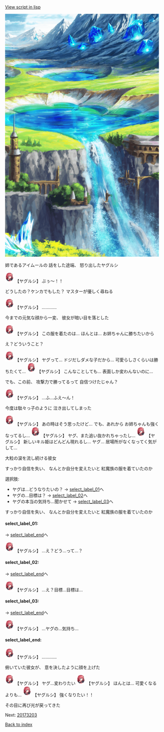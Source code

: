 [View script in lisp](../scripts/20173202.txt)

![highland.png](../images/backgrounds/highland.png)

姉であるアイムールの
話をした途端、
怒り出したヤグルシ

<img src="../images/units/201731.png" alt="201731.png" height="34"/>
【ヤグルシ】
ぶぅ～！！

どうしたの？ケンカでもした？
マスターが優しく尋ねる

<img src="../images/units/201731.png" alt="201731.png" height="34"/>
【ヤグルシ】
…………

今までの元気な顔から一変、
彼女が暗い目を落とした

<img src="../images/units/201731.png" alt="201731.png" height="34"/>
【ヤグルシ】
この服を着たのは…
ほんとは…
お姉ちゃんに勝ちたいから

え？どういうこと？

<img src="../images/units/201731.png" alt="201731.png" height="34"/>
【ヤグルシ】
ヤグって…
ドジだしダメな子だから…
可愛らしさくらいは勝ちたくて…

<img src="../images/units/201731.png" alt="201731.png" height="34"/>
【ヤグルシ】
こんなことしても…
表面しか変わんないのに…

でも、この前、
攻撃力で勝ってるって
自信つけたじゃん？

<img src="../images/units/201731.png" alt="201731.png" height="34"/>
【ヤグルシ】
…ふ…ふえ～ん！

今度は駄々っ子のように
泣き出してしまった

<img src="../images/units/201731.png" alt="201731.png" height="34"/>
【ヤグルシ】
あの時はそう思ったけど…
でも、あれから
お姉ちゃんも強くなってるし…

<img src="../images/units/201731.png" alt="201731.png" height="34"/>
【ヤグルシ】
ヤグ、また追い抜かれちゃったし…

<img src="../images/units/201731.png" alt="201731.png" height="34"/>
【ヤグルシ】
新しいキル姫はどんどん現れるし…
ヤグ…
居場所がなくなってく気がして…

大粒の涙を流し続ける彼女

すっかり自信を失い、
なんとか自分を変えたいと
紅魔族の服を着ていたのか

選択肢:
- ヤグは…どうなりたいの？ → [select_label_01](#select_label_01)へ
- ヤグの…目標は？ → [select_label_02](#select_label_02)へ
- ヤグの本当の気持ち…聞かせて → [select_label_03](#select_label_03)へ

すっかり自信を失い、
なんとか自分を変えたいと
紅魔族の服を着ていたのか

#### select_label_01:
 → [select_label_end](#select_label_end)へ

<img src="../images/units/201731.png" alt="201731.png" height="34"/>
【ヤグルシ】
…え？どう…って…？

#### select_label_02:
 → [select_label_end](#select_label_end)へ

<img src="../images/units/201731.png" alt="201731.png" height="34"/>
【ヤグルシ】
…え？目標…目標は…

#### select_label_03:
 → [select_label_end](#select_label_end)へ

<img src="../images/units/201731.png" alt="201731.png" height="34"/>
【ヤグルシ】
…ヤグの…気持ち…

#### select_label_end:

<img src="../images/units/201731.png" alt="201731.png" height="34"/>
【ヤグルシ】
…………

俯いていた彼女が、
意を決したように顔を上げた

<img src="../images/units/201731.png" alt="201731.png" height="34"/>
【ヤグルシ】
ヤグ…変わりたい

<img src="../images/units/201731.png" alt="201731.png" height="34"/>
【ヤグルシ】
ほんとは…
可愛くなるよりも…

<img src="../images/units/201731.png" alt="201731.png" height="34"/>
【ヤグルシ】
強くなりたい！！

その目に再び光が戻ってきた

Next: [20173203](20173203.md)

[Back to index](index.md)
